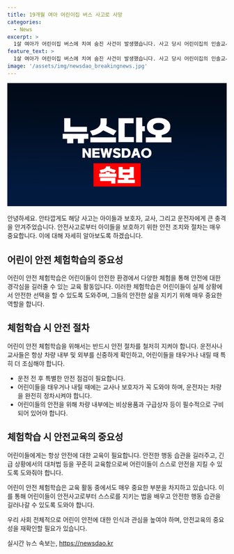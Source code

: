 ```yaml
---
title: 19개월 여아 어린이집 버스 사고로 사망
categories:
  - News
excerpt: >
  1살 여아가 어린이집 버스에 치여 숨진 사건이 발생했습니다. 사고 당시 어린이집의 인솔교사 5명과 다른 원생 29명이 함께 있었던 것으로 전해졌습니다. 경찰은 운전자와 교사들을 조사 중이며, 사고의 과실 여부를 확인하고 있습니다. 사고 당시 산청군보건의료원으로 이송된 A양은 결국 숨졌으며, 관련된 상급종합병원으로의 이송이 어려웠던 것으로 알려졌습니다. 사고 현장에서 약 40km 떨어진 병원으로 옮겨졌지만 응급 수술을 받지 못한 채 숨졌습니다. #어린이집 #버스사고 #사실조사
feature_text: >
  1살 여아가 어린이집 버스에 치여 숨진 사건이 발생했습니다. 사고 당시 어린이집의 인솔교사 5명과 다른 원생 29명이 함께 있었던 것으로 전해졌습니다. 경찰은 운전자와 교사들을 조사 중이며, 사고의 과실 여부를 확인하고 있습니다. 사고 당시 산청군보건의료원으로 이송된 A양은 결국 숨졌으며, 관련된 상급종합병원으로의 이송이 어려웠던 것으로 알려졌습니다. 사고 현장에서 약 40km 떨어진 병원으로 옮겨졌지만 응급 수술을 받지 못한 채 숨졌습니다. #어린이집 #버스사고 #사실조사
image: '/assets/img/newsdao_breakingnews.jpg'
---
```


<p><img src="/assets/img/newsdao_breakingnews.jpg" alt="koreaapp 속보" /></p>

<p>안녕하세요. 안타깝게도 해당 사고는 아이들과 보호자, 교사, 그리고 운전자에게 큰 충격을 안겨주었습니다. 안전사고로부터 아이들을 보호하기 위한 안전 조치와 절차는 매우 중요합니다. 이에 대해 자세히 알아보도록 하겠습니다.</p>

<h2 data-ke-size="size26">어린이 안전 체험학습의 중요성</h2>

<p>어린이 안전 체험학습은 어린이들이 안전한 환경에서 다양한 체험을 통해 안전에 대한 경각심을 길러줄 수 있는 교육 활동입니다. 이러한 체험학습은 어린이들이 실제 상황에서 안전한 선택을 할 수 있도록 도와주며, 그들의 안전한 삶을 지키기 위해 매우 중요한 역할을 합니다.</p>

<h2 data-ke-size="size26">체험학습 시 안전 절차</h2>

<p>어린이 안전 체험학습을 위해서는 반드시 안전 절차를 철저히 지켜야 합니다. 운전사나 교사들은 항상 차량 내부 및 외부를 신중하게 확인하고, 어린이들을 태우거나 내릴 때 특히 더 조심해야 합니다. </p>

<ul>
    <li>운전 전 후 특별한 안전 점검이 필요합니다.</li>
    <li>어린이들을 태우거나 내릴 때에는 교사나 보호자가 꼭 도와야 하며, 운전자는 차량을 완전히 정차시켜야 합니다.</li>
    <li>어린이들의 안전을 위해 차량 내부에는 비상용품과 구급상자 등이 필수적으로 구비되어 있어야 합니다.</li>
</ul>

<h2 data-ke-size="size26">체험학습 시 안전교육의 중요성</h2>

<p>어린이들에게는 항상 안전에 대한 교육이 필요합니다. 안전한 행동 습관을 길러주고, 긴급 상황에서의 대처법 등을 꾸준히 교육함으로써 어린이들이 스스로 안전을 지킬 수 있도록 도와줘야 합니다. </p>

<p>어린이 안전 체험학습은 교육 활동 중에서도 매우 중요한 부분을 차지하고 있습니다. 이를 통해 어린이들이 안전사고로부터 스스로를 지키는 법을 배우고 안전한 행동 습관을 길러나갈 수 있도록 도와야 합니다.</p>

<p>우리 사회 전체적으로 어린이 안전에 대한 인식과 관심을 높여야 하며, 안전교육의 중요성을 재확인할 필요가 있습니다.</p>
실시간 뉴스 속보는, <a href="https://newsdao.kr" rel="dofollow">https://newsdao.kr</a>


